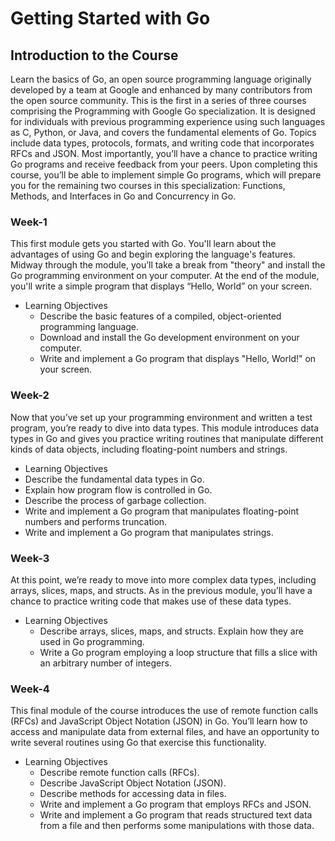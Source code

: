 # Getting Started with Go

## Introduction to the Course
Learn the basics of Go, an open source programming language originally developed by a team at Google and enhanced by many contributors from the open source community. This is the first in a series of three courses comprising the Programming with Google Go specialization. It is designed for individuals with previous programming experience using such languages as C, Python, or Java, and covers the fundamental elements of Go. Topics include data types, protocols, formats, and writing code that incorporates RFCs and JSON. Most importantly, you’ll have a chance to practice writing Go programs and receive feedback from your peers. Upon completing this course, you’ll be able to implement simple Go programs, which will prepare you for the remaining two courses in this specialization: Functions, Methods, and Interfaces in Go and Concurrency in Go.

### Week-1
This first module gets you started with Go. You'll learn about the advantages of using Go and begin exploring the language's features. Midway through the module, you’ll take a break from "theory" and install the Go programming environment on your computer. At the end of the module, you'll write a simple program that displays “Hello, World” on your screen.
- Learning Objectives
  - Describe the basic features of a compiled, object-oriented programming language.
  - Download and install the Go development environment on your computer.
  - Write and implement a Go program that displays "Hello, World!" on your screen.

### Week-2
Now that you’ve set up your programming environment and written a test program, you’re ready to dive into data types. This module introduces data types in Go and gives you practice writing routines that manipulate different kinds of data objects, including floating-point numbers and strings.
  - Learning Objectives
  - Describe the fundamental data types in Go.
  - Explain how program flow is controlled in Go.
  - Describe the process of garbage collection.
  - Write and implement a Go program that manipulates floating-point numbers and performs truncation.
  - Write and implement a Go program that manipulates strings.

### Week-3
At this point, we’re ready to move into more complex data types, including arrays, slices, maps, and structs. As in the previous module, you’ll have a chance to practice writing code that makes use of these data types.
- Learning Objectives
  - Describe arrays, slices, maps, and structs. Explain how they are used in Go programming.
  - Write a Go program employing a loop structure that fills a slice with an arbitrary number of integers.

### Week-4
This final module of the course introduces the use of remote function calls (RFCs) and JavaScript Object Notation (JSON) in Go. You’ll learn how to access and manipulate data from external files, and have an opportunity to write several routines using Go that exercise this functionality.
- Learning Objectives
  - Describe remote function calls (RFCs).
  - Describe JavaScript Object Notation (JSON).
  - Describe methods for accessing data in files.
  - Write and implement a Go program that employs RFCs and JSON.
  - Write and implement a Go program that reads structured text data from a file and then performs some manipulations with those data.